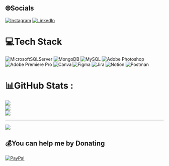 
## 🌐Socials
[![Instagram](https://img.shields.io/badge/Instagram-%23E4405F.svg?logo=Instagram&logoColor=white)](https://instagram.com/_namiiiah_) [![LinkedIn](https://img.shields.io/badge/LinkedIn-%230077B5.svg?logo=linkedin&logoColor=white)](https://linkedin.com/in/tamnhi) 

# 💻Tech Stack
![MicrosoftSQLServer](https://img.shields.io/badge/Microsoft%20SQL%20Sever-CC2927?style=flat&logo=microsoft%20sql%20server&logoColor=white) ![MongoDB](https://img.shields.io/badge/MongoDB-%234ea94b.svg?style=flat&logo=mongodb&logoColor=white) ![MySQL](https://img.shields.io/badge/mysql-%2300f.svg?style=flat&logo=mysql&logoColor=white) ![Adobe Photoshop](https://img.shields.io/badge/adobephotoshop-%2331A8FF.svg?style=flat&logo=adobephotoshop&logoColor=white) ![Adobe Premiere Pro](https://img.shields.io/badge/Adobe%20Premiere%20Pro-9999FF.svg?style=flat&logo=Adobe%20Premiere%20Pro&logoColor=white) ![Canva](https://img.shields.io/badge/Canva-%2300C4CC.svg?style=flat&logo=Canva&logoColor=white) 	![Figma](https://img.shields.io/badge/figma-%23F24E1E.svg?style=flat&logo=figma&logoColor=white) ![Jira](https://img.shields.io/badge/jira-%230A0FFF.svg?style=flat&logo=jira&logoColor=white) ![Notion](https://img.shields.io/badge/Notion-%23000000.svg?style=flat&logo=notion&logoColor=white) ![Postman](https://img.shields.io/badge/Postman-FF6C37?style=flat&logo=postman&logoColor=white)
# 📊GitHub Stats :
![](https://github-readme-stats.vercel.app/api?username=namiiiah&theme=radical&hide_border=false&include_all_commits=false&count_private=false)<br/>
![](https://github-readme-streak-stats.herokuapp.com/?user=namiiiah&theme=radical&hide_border=false)<br/>
![](https://github-readme-stats.vercel.app/api/top-langs/?username=namiiiah&theme=radical&hide_border=false&include_all_commits=false&count_private=false&layout=compact)


---
[![](https://visitcount.itsvg.in/api?id=namiiiah&icon=0&color=0)](https://visitcount.itsvg.in)

  ## 💰You can help me by Donating
  [![PayPal](https://img.shields.io/badge/PayPal-00457C?style=for-the-badge&logo=paypal&logoColor=white)](https://paypal.me/Namiiiah) 

  <!-- Proudly created with GPRM ( https://gprm.itsvg.in ) -->
  
